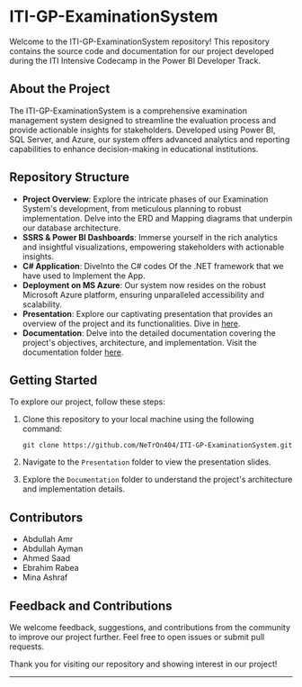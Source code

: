 
# ITI-GP-ExaminationSystem

Welcome to the ITI-GP-ExaminationSystem repository! This repository contains the source code and documentation for our project developed during the ITI Intensive Codecamp in the Power BI Developer Track.

## About the Project

The ITI-GP-ExaminationSystem is a comprehensive examination management system designed to streamline the evaluation process and provide actionable insights for stakeholders. Developed using Power BI, SQL Server, and Azure, our system offers advanced analytics and reporting capabilities to enhance decision-making in educational institutions.

## Repository Structure
- **Project Overview**: Explore the intricate phases of our Examination System's development, from meticulous planning to robust implementation. Delve into the ERD and Mapping diagrams that underpin our database architecture.
- **SSRS & Power BI Dashboards**: Immerse yourself in the rich analytics and insightful visualizations, empowering stakeholders with actionable insights.
- **C# Application**: DiveInto the C# codes Of the .NET framework that we have used to Implement the App.
- **Deployment on MS Azure**: Our system now resides on the robust Microsoft Azure platform, ensuring unparalleled accessibility and scalability.
- **Presentation**: Explore our captivating presentation that provides an overview of the project and its functionalities. Dive in [here](Presentation/).
- **Documentation**: Delve into the detailed documentation covering the project's objectives, architecture, and implementation. Visit the documentation folder [here](Documentation/).

## Getting Started

To explore our project, follow these steps:

1. Clone this repository to your local machine using the following command:
   ```
   git clone https://github.com/NeTrOn404/ITI-GP-ExaminationSystem.git
   ```

2. Navigate to the `Presentation` folder to view the presentation slides.
3. Explore the `Documentation` folder to understand the project's architecture and implementation details.

## Contributors

- Abdullah Amr
- Abdullah Ayman
- Ahmed Saad
- Ebrahim Rabea
- Mina Ashraf

## Feedback and Contributions

We welcome feedback, suggestions, and contributions from the community to improve our project further. Feel free to open issues or submit pull requests.

Thank you for visiting our repository and showing interest in our project!

---

